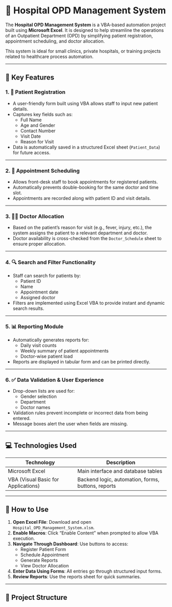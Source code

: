 # 🏥 Hospital OPD Management System

The **Hospital OPD Management System** is a VBA-based automation project built using **Microsoft Excel**. It is designed to help streamline the operations of an Outpatient Department (OPD) by simplifying patient registration, appointment scheduling, and doctor allocation.

This system is ideal for small clinics, private hospitals, or training projects related to healthcare process automation.

---

## 📌 Key Features 

### 1. 📝 Patient Registration
- A user-friendly form built using VBA allows staff to input new patient details.
- Captures key fields such as:
  - Full Name
  - Age and Gender
  - Contact Number
  - Visit Date
  - Reason for Visit
- Data is automatically saved in a structured Excel sheet (`Patient_Data`) for future access.

---

### 2. 📅 Appointment Scheduling
- Allows front-desk staff to book appointments for registered patients.
- Automatically prevents double-booking for the same doctor and time slot.
- Appointments are recorded along with patient ID and visit details.

---

### 3. 👨‍⚕️ Doctor Allocation
- Based on the patient’s reason for visit (e.g., fever, injury, etc.), the system assigns the patient to a relevant department and doctor.
- Doctor availability is cross-checked from the `Doctor_Schedule` sheet to ensure proper allocation.

---

### 4. 🔍 Search and Filter Functionality
- Staff can search for patients by:
  - Patient ID
  - Name
  - Appointment date
  - Assigned doctor
- Filters are implemented using Excel VBA to provide instant and dynamic search results.

---

### 5. 📊 Reporting Module
- Automatically generates reports for:
  - Daily visit counts
  - Weekly summary of patient appointments
  - Doctor-wise patient load
- Reports are displayed in tabular form and can be printed directly.

---

### 6. ✅ Data Validation & User Experience
- Drop-down lists are used for:
  - Gender selection
  - Department
  - Doctor names
- Validation rules prevent incomplete or incorrect data from being entered.
- Message boxes alert the user when fields are missing.

---

## 💻 Technologies Used

| Technology | Description |
|------------|-------------|
| Microsoft Excel | Main interface and database tables |
| VBA (Visual Basic for Applications) | Backend logic, automation, forms, buttons, reports |

---

## 🚀 How to Use

1. **Open Excel File**: Download and open `Hospital_OPD_Management_System.xlsm`.
2. **Enable Macros**: Click “Enable Content” when prompted to allow VBA execution.
3. **Navigate Through Dashboard**: Use buttons to access:
   - Register Patient Form
   - Schedule Appointment
   - Generate Reports
   - View Doctor Allocation
4. **Enter Data Using Forms**: All entries go through structured input forms.
5. **Review Reports**: Use the reports sheet for quick summaries.

---

## 📁 Project Structure

